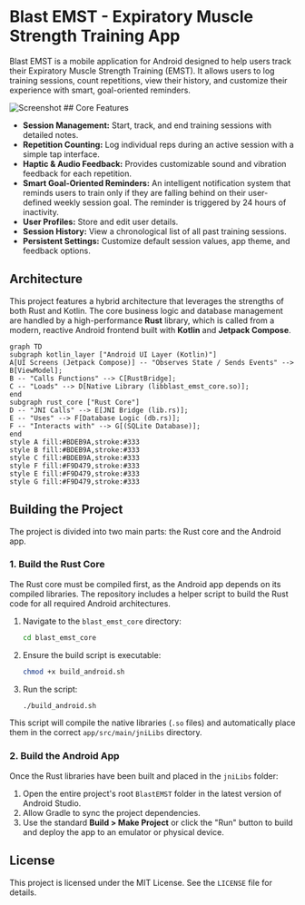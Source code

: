 # Blast EMST - Expiratory Muscle Strength Training App

Blast EMST is a mobile application for Android designed to help users track their Expiratory Muscle Strength Training (EMST). It allows users to log training sessions, count repetitions, view their history, and customize their experience with smart, goal-oriented reminders.

![Screenshot](https://i.imgur.com/3b395f.png) ## Core Features

- **Session Management:** Start, track, and end training sessions with detailed notes.
- **Repetition Counting:** Log individual reps during an active session with a simple tap interface.
- **Haptic & Audio Feedback:** Provides customizable sound and vibration feedback for each repetition.
- **Smart Goal-Oriented Reminders:** An intelligent notification system that reminds users to train only if they are falling behind on their user-defined weekly session goal. The reminder is triggered by 24 hours of inactivity.
- **User Profiles:** Store and edit user details.
- **Session History:** View a chronological list of all past training sessions.
- **Persistent Settings:** Customize default session values, app theme, and feedback options.

## Architecture

This project features a hybrid architecture that leverages the strengths of both Rust and Kotlin. The core business logic and database management are handled by a high-performance **Rust** library, which is called from a modern, reactive Android frontend built with **Kotlin** and **Jetpack Compose**.

```mermaid
graph TD
subgraph kotlin_layer ["Android UI Layer (Kotlin)"]
A[UI Screens (Jetpack Compose)] -- "Observes State / Sends Events" --> B[ViewModel];
B -- "Calls Functions" --> C[RustBridge];
C -- "Loads" --> D[Native Library (libblast_emst_core.so)];
end
subgraph rust_core ["Rust Core"]
D -- "JNI Calls" --> E[JNI Bridge (lib.rs)];
E -- "Uses" --> F[Database Logic (db.rs)];
F -- "Interacts with" --> G[(SQLite Database)];
end
style A fill:#BDEB9A,stroke:#333
style B fill:#BDEB9A,stroke:#333
style C fill:#BDEB9A,stroke:#333
style F fill:#F9D479,stroke:#333
style E fill:#F9D479,stroke:#333
style G fill:#F9D479,stroke:#333
```

## Building the Project

The project is divided into two main parts: the Rust core and the Android app.

### 1. Build the Rust Core

The Rust core must be compiled first, as the Android app depends on its compiled libraries. The repository includes a helper script to build the Rust code for all required Android architectures.

1.  Navigate to the `blast_emst_core` directory:
    ```sh
    cd blast_emst_core
    ```
2.  Ensure the build script is executable:
    ```sh
    chmod +x build_android.sh
    ```
3.  Run the script:
    ```sh
    ./build_android.sh
    ```
This script will compile the native libraries (`.so` files) and automatically place them in the correct `app/src/main/jniLibs` directory.

### 2. Build the Android App

Once the Rust libraries have been built and placed in the `jniLibs` folder:

1.  Open the entire project's root `BlastEMST` folder in the latest version of Android Studio.
2.  Allow Gradle to sync the project dependencies.
3.  Use the standard **Build > Make Project** or click the "Run" button to build and deploy the app to an emulator or physical device.

## License

This project is licensed under the MIT License. See the `LICENSE` file for details.